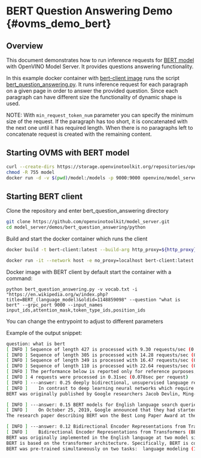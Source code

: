# BERT Question Answering Demo {#ovms_demo_bert}

## Overview

This document demonstrates how to run inference requests for [BERT model](https://github.com/openvinotoolkit/open_model_zoo/tree/2022.1.0/models/intel/bert-small-uncased-whole-word-masking-squad-int8-0002) with OpenVINO Model Server. It provides questions answering functionality.

In this example docker container with [bert-client image](https://github.com/openvinotoolkit/model_server/blob/main/demos/bert_question_answering/python/Dockerfile) runs the script [bert_question_answering.py](https://github.com/openvinotoolkit/model_server/blob/main/demos/bert_question_answering/python/bert_question_answering.py). It runs inference request for each paragraph on a given page in order to answer the provided question. Since each paragraph can have different size the functionality of dynamic shape is used.

NOTE: With `min_request_token_num` parameter you can specify the minimum size of the request. If the paragraph has too short, it is concatenated with the next one until it has required length. When there is no paragraphs left to concatenate request is created with the remaining content.

## Starting OVMS with BERT model

```bash
curl --create-dirs https://storage.openvinotoolkit.org/repositories/open_model_zoo/2022.1/models_bin/2/bert-small-uncased-whole-word-masking-squad-int8-0002/FP32-INT8/bert-small-uncased-whole-word-masking-squad-int8-0002.bin https://storage.openvinotoolkit.org/repositories/open_model_zoo/2022.1/models_bin/2/bert-small-uncased-whole-word-masking-squad-int8-0002/FP32-INT8/bert-small-uncased-whole-word-masking-squad-int8-0002.xml -o model/1/bert-small-uncased-whole-word-masking-squad-int8-0002.bin -o model/1/bert-small-uncased-whole-word-masking-squad-int8-0002.xml
chmod -R 755 model
docker run -d -v $(pwd)/model:/models -p 9000:9000 openvino/model_server:latest  --model_path /models --model_name bert --port 9000 --shape '{"attention_mask": "(1,-1)", "input_ids": "(1,-1)", "position_ids": "(1,-1)", "token_type_ids": "(1,-1)"}'
```

## Starting BERT client
Clone the repository and enter bert_question_answering directory
```bash
git clone https://github.com/openvinotoolkit/model_server.git
cd model_server/demos/bert_question_answering/python
```
Build and start the docker container which runs the client
```bash
docker build -t bert-client:latest --build-arg http_proxy=${http_proxy} --build-arg https_proxy=${https_proxy} .

docker run -it --network host -e no_proxy=localhost bert-client:latest --grpc_address localhost --grpc_port 9000
```

Docker image with BERT client by default start the container with a command:
```
python bert_question_answering.py -v vocab.txt -i "https://en.wikipedia.org/w/index.php?title=BERT_(language_model)&oldid=1148859098" --question "what is bert" --grpc_port 9000 --input_names input_ids,attention_mask,token_type_ids,position_ids
```
You can change the entrypoint to adjust to different parameters

Example of the output snippet:
```bash
question: what is bert
[ INFO ] Sequence of length 427 is processed with 9.30 requests/sec (0.11 sec per request)
[ INFO ] Sequence of length 305 is processed with 14.28 requests/sec (0.07 sec per request)
[ INFO ] Sequence of length 349 is processed with 16.47 requests/sec (0.061 sec per request)
[ INFO ] Sequence of length 110 is processed with 22.64 requests/sec (0.044 sec per request)
[ INFO ] The performance below is reported only for reference purposes, please use the benchmark_app tool (part of the OpenVINO samples) for any actual measurements.
[ INFO ] 4 requests were processed in 0.31sec (0.078sec per request)
[ INFO ] ---answer: 0.25 deeply bidirectional, unsupervised language representation
[ INFO ]    In contrast to deep learning neural networks which require very large amounts of data, BERT has already been pre-trained which means that it has learnt the representations of the words and sentences as well as the underlying semantic relations that they are connected with. BERT can then be fine-tuned on smaller datasets for specific tasks such as sentiment classification. The pre-trained models are chosen according to the content of the given dataset one uses but also the goal of the task. For example, if the task is a sentiment classification task on financial data, a pre-trained model for the analysis of sentiment of financial text should be chosen. The weights of the original pre-trained models were released on GitHub.[16]
BERT was originally published by Google researchers Jacob Devlin, Ming-Wei Chang, Kenton Lee, and Kristina Toutanova. The design has its origins from pre-training contextual representations, including semi-supervised sequence learning,[17] generative pre-training, ELMo,[18] and ULMFit.[19] Unlike previous models, BERT is a deeply bidirectional, unsupervised language representation, pre-trained using only a plain text corpus. Context-free models such as word2vec or GloVe generate a single word embedding representation for each word in the vocabulary, where BERT takes into account the context for each occurrence of a given word. For instance, whereas the vector for "running" will have the same word2vec vector representation for both of its occurrences in the sentences "He is running a company" and "He is running a marathon", BERT will provide a contextualized embedding that will be different according to the sentence.

[ INFO ] ---answer: 0.15 BERT models for English language search queries within the US
[ INFO ]    On October 25, 2019, Google announced that they had started applying BERT models for English language search queries within the US.[20] On December 9, 2019, it was reported that BERT had been adopted by Google Search for over 70 languages.[21] In October 2020, almost every single English-based query was processed by a BERT model.[22]
The research paper describing BERT won the Best Long Paper Award at the 2019 Annual Conference of the North American Chapter of the Association for Computational Linguistics (NAACL).[23]

[ INFO ] ---answer: 0.12 Bidirectional Encoder Representations from Transformers
[ INFO ]    Bidirectional Encoder Representations from Transformers (BERT) is a family of masked-language models introduced in 2018 by researchers at Google.[1][2] A 2020 literature survey concluded that "in a little over a year, BERT has become a ubiquitous baseline in Natural Language Processing (NLP) experiments counting over 150 research publications analyzing and improving the model."[3]
BERT was originally implemented in the English language at two model sizes:[1] (1) BERTBASE: 12 encoders with 12 bidirectional self-attention heads totaling 110 million parameters, and (2) BERTLARGE: 24 encoders with 16 bidirectional self-attention heads totaling 340 million parameters. Both models were pre-trained on the Toronto BookCorpus[4] (800M words) and English Wikipedia  (2,500M words).
BERT is based on the transformer architecture. Specifically, BERT is composed of Transformer encoder layers.
BERT was pre-trained simultaneously on two tasks:  language modeling (15% of tokens were masked, and the training objective was to predict the original token given its context) and next sentence prediction (the training objective was to classify if two spans of text appeared sequentially in the training corpus).[5] As a result of this training process, BERT learns latent representations of words and sentences in context. After pre-training, BERT can be fine-tuned with fewer resources on smaller datasets to optimize its performance on specific tasks such as NLP tasks (language inference, text classification) and sequence-to-sequence based language generation tasks (question-answering, conversational response generation).[1][6] The pre-training stage is significantly more computationally expensive than fine-tuning.
```
